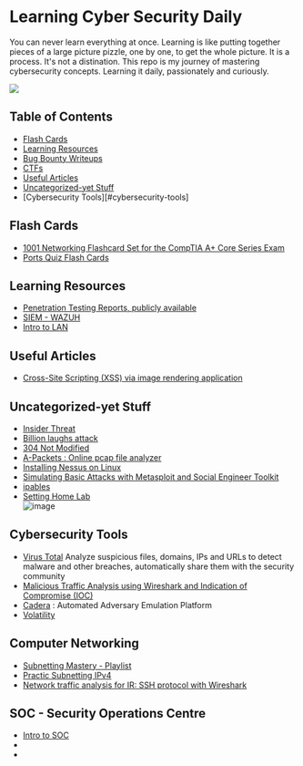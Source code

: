 
# Learning Cyber Security Daily

You can never learn everything at once. Learning is like putting together pieces of a large picture pizzle, one by one, to get the whole picture. It is a process. It's not a distination. This repo is my journey of mastering cybersecurity concepts. Learning it daily, passionately and curiously.

![](https://dynaimage.cdn.cnn.com/cnn/c_fill,g_auto,w_1200,h_675,ar_16:9/https%3A%2F%2Fcdn.cnn.com%2Fcnnnext%2Fdam%2Fassets%2F200320073601-coronavirus-puzzle-trend.jpg)


## Table of Contents

- [Flash Cards](#flash-cards)
- [Learning Resources](#learning-resources)
- [Bug Bounty Writeups](#bug-bounty-writeups)
- [CTFs](#ctfs)
- [Useful Articles](#useful-articles)
- [Uncategorized-yet Stuff](#uncategorized-yet-stuff)
- [Cybersecurity Tools][#cybersecurity-tools]


## Flash Cards

- [1001 Networking Flashcard Set for the CompTIA A+ Core Series Exam](https://uniontestprep.com/comptia-a-core-series-exam/flashcards/1001-networking/pages/2/back)
- [Ports Quiz Flash Cards](https://securityplus.training/flashcard/ports-quiz/#)


## Learning Resources

- [Penetration Testing Reports, publicly available](https://pentestreports.com/)
- [SIEM - WAZUH](https://tryhackme.com/room/wazuhct)
- [Intro to LAN](https://tryhackme.com/room/introtolan)

## Useful Articles
- [Cross-Site Scripting (XSS) via image rendering application](https://medium.com/@mrempy/cross-site-scripting-xss-via-image-rendering-application-f8427afe746d)

## Uncategorized-yet Stuff

* [Insider Threat](https://github.com/sectool/PassBox.git)
* [Billion laughs attack](https://en.wikipedia.org/wiki/Billion_laughs_attack)
* [304 Not Modified](https://developer.mozilla.org/en-US/docs/Web/HTTP/Status/304)
* [A-Packets : Online pcap file analyzer](https://apackets.com/)
* [Installing Nessus on Linux](https://computingforgeeks.com/install-nessus-vulnerability-scanner-on-kali-linux/)
* [Simulating Basic Attacks with Metasploit and Social Engineer Toolkit](https://www.youtube.com/watch?v=gKykLr59LW8)
* [ipables](https://en.m.wikipedia.org/wiki/Iptables)
* [Setting Home Lab](https://www.linkedin.com/posts/stefan-wa_homelab-cybersecurity-education-activity-6925057858908684288-jJLg?utm_source=linkedin_share&utm_medium=member_desktop_web) </br>
![image](https://user-images.githubusercontent.com/74835399/165678541-e6961934-f1f1-484f-a9e9-ec0357116cfe.png)


## Cybersecurity Tools

* [Virus Total](https://www.virustotal.com/gui/home/upload)
Analyze suspicious files, domains, IPs and URLs to detect malware and other breaches, automatically share them with the security community
* [Malicious Traffic Analysis using Wireshark and Indication of Compromise (IOC)](https://www.youtube.com/watch?v=9TR6WCRwFPc)
* [Cadera](https://github.com/mitre/caldera) : Automated Adversary Emulation Platform
* [Volatility](https://www.youtube.com/watch?v=Cs0Gc3GtfZY)

## Computer Networking
* [Subnetting Mastery - Playlist](https://www.youtube.com/playlist?list=PLIFyRwBY_4bQUE4IB5c4VPRyDoLgOdExE)
* [Practic Subnetting IPv4](https://subnetipv4.com/)
* [Network traffic analysis for IR: SSH protocol with Wireshark](https://resources.infosecinstitute.com/topic/network-traffic-analysis-for-ir-ssh-protocol-with-wireshark/)

## SOC - Security Operations Centre

* [Intro to SOC](https://app.letsdefend.io/training/lesson_detail/soc-types-and-roles)
* []()
* []()

